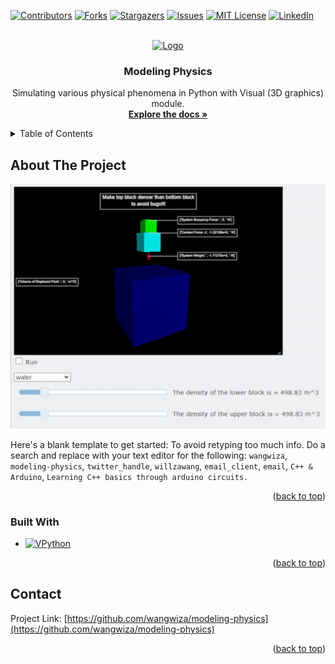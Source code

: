 
<a name="readme-top"></a>



<!-- PROJECT SHIELDS -->
<!--
*** I'm using markdown "reference style" links for readability.
*** Reference links are enclosed in brackets [ ] instead of parentheses ( ).
*** See the bottom of this document for the declaration of the reference variables
*** for contributors-url, forks-url, etc. This is an optional, concise syntax you may use.
*** https://www.markdownguide.org/basic-syntax/#reference-style-links
-->
[![Contributors][contributors-shield]][contributors-url]
[![Forks][forks-shield]][forks-url]
[![Stargazers][stars-shield]][stars-url]
[![Issues][issues-shield]][issues-url]
[![MIT License][license-shield]][license-url]
[![LinkedIn][linkedin-shield]][linkedin-url]



<!-- PROJECT LOGO -->
<br />
<div align="center">
  <a href="https://github.com/wangwiza/modeling-physics">
    <img src="logo.png" alt="Logo" width="120" height="80">
  </a>

<h3 align="center">Modeling Physics</h3>

  <p align="center">
    Simulating various physical phenomena in Python with Visual (3D graphics) module.
    <br />
    <a href="https://github.com/wangwiza/modeling-physics"><strong>Explore the docs »</strong></a>
    <br />

  </p>
</div>



<!-- TABLE OF CONTENTS -->
<details>
  <summary>Table of Contents</summary>
  <ol>
    <li>
      <a href="#about-the-project">About The Project</a>
      <ul>
        <li><a href="#built-with">Built With</a></li>
      </ul>
    </li>
    <li>
      <a href="#getting-started">Getting Started</a>
      <ul>
        <li><a href="#prerequisites">Prerequisites</a></li>
        <li><a href="#installation">Installation</a></li>
      </ul>
    </li>
    <li><a href="#usage">Usage</a></li>
    <li><a href="#roadmap">Roadmap</a></li>
    <li><a href="#contributing">Contributing</a></li>
    <li><a href="#license">License</a></li>
    <li><a href="#contact">Contact</a></li>
    <li><a href="#acknowledgments">Acknowledgments</a></li>
  </ol>
</details>



<!-- ABOUT THE PROJECT -->
## About The Project

<p align="center">
  <img src="./src/assets/buoyant-blocks-demo.gif" alt="buoyant blocks" width="600px" />
</p>


Here's a blank template to get started: To avoid retyping too much info. Do a search and replace with your text editor for the following: `wangwiza`, `modeling-physics`, `twitter_handle`, `willzawang`, `email_client`, `email`, `C++ & Arduino`, `Learning C++ basics through arduino circuits.`

<p align="right">(<a href="#readme-top">back to top</a>)</p>



### Built With

* [![VPython][Python.org]][python-url]



<p align="right">(<a href="#readme-top">back to top</a>)</p>

<!-- CONTACT -->
## Contact

Project Link: [https://github.com/wangwiza/modeling-physics](https://github.com/wangwiza/modeling-physics)

<p align="right">(<a href="#readme-top">back to top</a>)</p>

<!-- MARKDOWN LINKS & IMAGES -->
<!-- https://www.markdownguide.org/basic-syntax/#reference-style-links -->
[contributors-shield]: https://img.shields.io/github/contributors/wangwiza/modeling-physics.svg?style=for-the-badge
[contributors-url]: https://github.com/wangwiza/modeling-physics/graphs/contributors
[forks-shield]: https://img.shields.io/github/forks/wangwiza/modeling-physics.svg?style=for-the-badge
[forks-url]: https://github.com/wangwiza/modeling-physics/network/members
[stars-shield]: https://img.shields.io/github/stars/wangwiza/modeling-physics.svg?style=for-the-badge
[stars-url]: https://github.com/wangwiza/modeling-physics/stargazers
[issues-shield]: https://img.shields.io/github/issues/wangwiza/modeling-physics.svg?style=for-the-badge
[issues-url]: https://github.com/wangwiza/modeling-physics/issues
[license-shield]: https://img.shields.io/github/license/wangwiza/modeling-physics.svg?style=for-the-badge
[license-url]: https://github.com/wangwiza/modeling-physics/blob/master/LICENSE.txt
[linkedin-shield]: https://img.shields.io/badge/-LinkedIn-black.svg?style=for-the-badge&logo=linkedin&colorB=555
[linkedin-url]: https://linkedin.com/in/willzawang

[Python.org]: https://img.shields.io/badge/Python-3776AB?style=for-the-badge&logo=python&logoColor=white
[python-url]: https://www.python.org/
